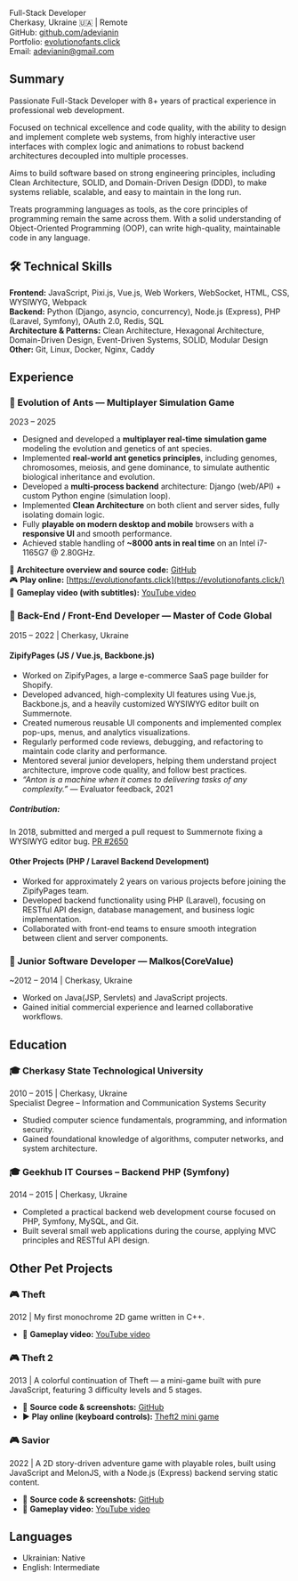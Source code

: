 Full-Stack Developer<br>
Cherkasy, Ukraine 🇺🇦 | Remote<br>
GitHub: [github.com/adevianin](https://github.com/adevianin)<br>
Portfolio: [evolutionofants.click](https://evolutionofants.click/)<br>
Email: adevianin@gmail.com

## Summary

Passionate Full-Stack Developer with 8+ years of practical experience in professional web development.

Focused on technical excellence and code quality, with the ability to design and implement complete web systems, from highly interactive user interfaces with complex logic and animations to robust backend architectures decoupled into multiple processes.

Aims to build software based on strong engineering principles, including Clean Architecture, SOLID, and Domain-Driven Design (DDD), to make systems reliable, scalable, and easy to maintain in the long run.

Treats programming languages as tools, as the core principles of programming remain the same across them. With a solid understanding of Object-Oriented Programming (OOP), can write high-quality, maintainable code in any language.

## 🛠️ Technical Skills

**Frontend:** JavaScript, Pixi.js, Vue.js, Web Workers, WebSocket, HTML, CSS, WYSIWYG, Webpack <br>
**Backend:** Python (Django, asyncio, concurrency), Node.js (Express), PHP (Laravel, Symfony), OAuth 2.0, Redis, SQL <br>
**Architecture & Patterns:** Clean Architecture, Hexagonal Architecture, Domain-Driven Design, Event-Driven Systems, SOLID, Modular Design <br>
**Other:** Git, Linux, Docker, Nginx, Caddy

## Experience

### 🐜 Evolution of Ants — Multiplayer Simulation Game 
2023 – 2025

* Designed and developed a **multiplayer real-time simulation game** modeling the evolution and genetics of ant species.
* Implemented **real-world ant genetics principles**, including genomes, chromosomes, meiosis, and gene dominance, to simulate authentic biological inheritance and evolution.
* Developed a **multi-process backend** architecture: Django (web/API) + custom Python engine (simulation loop).
* Implemented **Clean Architecture** on both client and server sides, fully isolating domain logic.
* Fully **playable on modern desktop and mobile** browsers with a **responsive UI** and smooth performance.
* Achieved stable handling of **~8000 ants in real time** on an Intel i7-1165G7 @ 2.80GHz.

🔗 **Architecture overview and source code:** [GitHub](https://github.com/adevianin/bugs)<br>
🎮 **Play online:** [https://evolutionofants.click](https://evolutionofants.click/)<br>
🎥 **Gameplay video (with subtitles):** [YouTube video](https://www.youtube.com/watch?v=fMoLUvllM98)

### 🏢 Back-End / Front-End Developer — Master of Code Global
2015 – 2022 | Cherkasy, Ukraine

#### ZipifyPages (JS / Vue.js, Backbone.js)
* Worked on ZipifyPages, a large e-commerce SaaS page builder for Shopify.
* Developed advanced, high-complexity UI features using Vue.js, Backbone.js, and a heavily customized WYSIWYG editor built on Summernote.
* Created numerous reusable UI components and implemented complex pop-ups, menus, and analytics visualizations.
* Regularly performed code reviews, debugging, and refactoring to maintain code clarity and performance.
* Mentored several junior developers, helping them understand project architecture, improve code quality, and follow best practices.
* _“Anton is a machine when it comes to delivering tasks of any complexity.”_ — Evaluator feedback, 2021

##### Contribution:
In 2018, submitted and merged a pull request to Summernote fixing a WYSIWYG editor bug.
[PR #2650](https://github.com/summernote/summernote/pull/2650)

#### Other Projects (PHP / Laravel Backend Development)
* Worked for approximately 2 years on various projects before joining the ZipifyPages team.
* Developed backend functionality using PHP (Laravel), focusing on RESTful API design, database management, and business logic implementation.
* Collaborated with front-end teams to ensure smooth integration between client and server components.

### 🏢 Junior Software Developer — Malkos(CoreValue)
~2012 – 2014 | Cherkasy, Ukraine
* Worked on Java(JSP, Servlets) and JavaScript projects.
* Gained initial commercial experience and learned collaborative workflows.

## Education

### 🎓 Cherkasy State Technological University
2010 – 2015 | Cherkasy, Ukraine<br>
Specialist Degree – Information and Communication Systems Security
* Studied computer science fundamentals, programming, and information security.
* Gained foundational knowledge of algorithms, computer networks, and system architecture.

### 🎓 Geekhub IT Courses – Backend PHP (Symfony)
2014 – 2015 | Cherkasy, Ukraine
* Completed a practical backend web development course focused on PHP, Symfony, MySQL, and Git.
* Built several small web applications during the course, applying MVC principles and RESTful API design.

## Other Pet Projects

### 🎮 Theft 
2012 | My first monochrome 2D game written in C++.
* 🎥 **Gameplay video:** [YouTube video](https://youtu.be/2RLgvKG6E_k)

### 🎮 Theft 2 
2013 | A colorful continuation of Theft — a mini-game built with pure JavaScript, featuring 3 difficulty levels and 5 stages.
* 🔗 **Source code & screenshots:** [GitHub](https://github.com/adevianin/theft2)
* ▶️ **Play online (keyboard controls):** [Theft2 mini game](https://evolutionofants.click/theft2_mini_game)

### 🎮 Savior
2022 | A 2D story-driven adventure game with playable roles, built using JavaScript and MelonJS, with a Node.js (Express) backend serving static content.
* 🔗 **Source code & screenshots:** [GitHub](https://github.com/adevianin/savior)
* 🎥 **Gameplay video:**  [YouTube video](https://www.youtube.com/watch?v=6MP2fMf7u70)

## Languages
* Ukrainian: Native
* English: Intermediate
